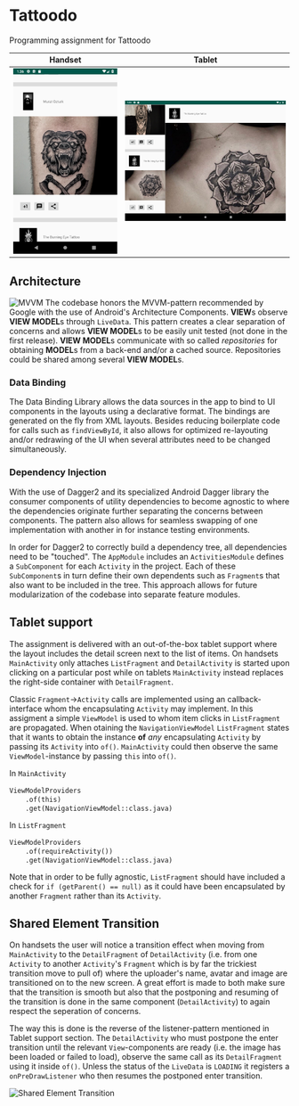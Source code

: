 # Tattoodo
Programming assignment for Tattoodo

|Handset|Tablet| 
|---|---|
|<img alt="Handet" src="handset.png">|<img alt="Tablet" src="tablet.png">|

## Architecture
![MVVM](https://cdn-images-1.medium.com/max/1600/1*8KprSpqqPtSuYObjOFPt2g.png)
The codebase honors the MVVM-pattern recommended by Google with the use of Android's Architecture Components. **VIEW**s observe **VIEW MODEL**s through `LiveData`. This pattern creates a clear separation of concerns and allows **VIEW MODEL**s to be easily unit tested (not done in the first release). **VIEW MODEL**s communicate with so called *repositories* for obtaining **MODEL**s from a back-end and/or a cached source. Repositories could be shared among several **VIEW MODEL**s.

### Data Binding
The Data Binding Library allows the data sources in the app to bind to UI components in the layouts using a declarative format. The bindings are generated on the fly from XML layouts. Besides reducing boilerplate code for calls such as `findViewById`, it also allows for optimized re-layouting and/or redrawing of the UI when several attributes need to be changed simultaneously.  

### Dependency Injection
With the use of Dagger2 and its specialized Android Dagger library the consumer components of utility dependencies to become agnostic to where the dependencies originate further separating the concerns between components. The pattern also allows for seamless swapping of one implementation with another in for instance testing environments.

In order for Dagger2 to correctly build a dependency tree, all dependencies need to be "touched". The `AppModule` includes an `ActivitiesModule` defines a `SubComponent` for each `Activity` in the project. Each of these `SubComponent`s in turn define their own dependents such as `Fragment`s that also want to be included in the tree. This approach allows for future modularization of the codebase into separate feature modules.

## Tablet support
The assignment is delivered with an out-of-the-box tablet support where the layout includes the detail screen next to the list of items. On handsets `MainActivity` only attaches `ListFragment` and `DetailActivity` is started upon clicking on a particular post while on tablets `MainActivity` instead replaces the right-side container with `DetailFragment`.

Classic `Fragment`->`Activity` calls are implemented using an callback-interface whom the encapsulating `Activity` may implement. In this assigment a simple `ViewModel` is used to whom item clicks in `ListFragment` are propagated. When otaining the `NavigationViewModel` `ListFragment` states that it wants to obtain the instance **of** *any* encapsulating `Activity` by passing its `Activity` into `of()`. `MainActivity` could then observe the same `ViewModel`-instance by passing `this` into `of()`.

In `MainActivity`
```
ViewModelProviders
    .of(this)
    .get(NavigationViewModel::class.java)
```

In `ListFragment`
```
ViewModelProviders
    .of(requireActivity())
    .get(NavigationViewModel::class.java)
```

Note that in order to be fully agnostic, `ListFragment` should have included a check for `if (getParent() == null)` as it could have been encapsulated by another `Fragment` rather than its `Activity`.

## Shared Element Transition
On handsets the user will notice a transition effect when moving from `MainActivity` to the `DetailFragment` of `DetailActivity` (i.e. from one `Activity` to another `Activity`'s `Fragment` which is by far the trickiest transition move to pull of) where the uploader's name, avatar and image are transitioned on to the new screen. A great effort is made to both make sure that the transition is smooth but also that the postponing and resuming of the transition is done in the same component (`DetailActivity`) to again respect the seperation of concerns.

The way this is done is the reverse of the listener-pattern mentioned in Tablet support section. The `DetailActivity` who must postpone the enter transition until the relevant `View`-components are ready (i.e. the image has been loaded or failed to load), observe the same call as its `DetailFragment` using it inside `of()`. Unless the status of the `LiveData` is `LOADING` it registers a `onPreDrawListener` who then resumes the postponed enter transition.

<img alt="Shared Element Transition" src="activity-to-fragment-transition.gif" width="50%">

